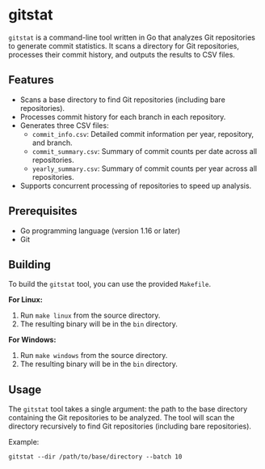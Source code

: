 # gitstat

`gitstat` is a command-line tool written in Go that analyzes Git repositories to generate commit statistics. It scans a directory for Git repositories, processes their commit history, and outputs the results to CSV files.

## Features

- Scans a base directory to find Git repositories (including bare repositories).
- Processes commit history for each branch in each repository.
- Generates three CSV files:
  - `commit_info.csv`: Detailed commit information per year, repository, and branch.
  - `commit_summary.csv`: Summary of commit counts per date across all repositories.
  - `yearly_summary.csv`: Summary of commit counts per year across all repositories.
- Supports concurrent processing of repositories to speed up analysis.

## Prerequisites

- Go programming language (version 1.16 or later)
- Git

## Building

To build the `gitstat` tool, you can use the provided `Makefile`.

**For Linux:**

1. Run `make linux` from the source directory.
2. The resulting binary will be in the `bin` directory.

**For Windows:**

1. Run `make windows` from the source directory.
2. The resulting binary will be in the `bin` directory.

## Usage

The `gitstat` tool takes a single argument: the path to the base directory containing the Git repositories to be analyzed. The tool will scan the directory recursively to find Git repositories (including bare repositories).

Example:

`gitstat --dir /path/to/base/directory --batch 10`
